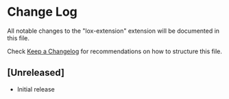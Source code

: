 # Change Log

All notable changes to the "lox-extension" extension will be documented in this file.

Check [Keep a Changelog](http://keepachangelog.com/) for recommendations on how to structure this file.

## [Unreleased]

- Initial release